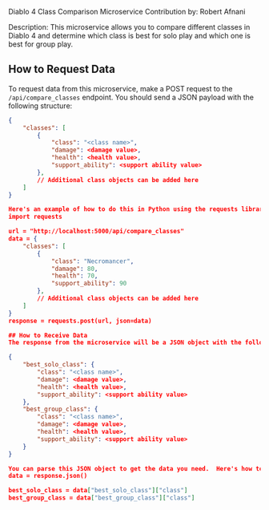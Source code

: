 Diablo 4 Class Comparison Microservice
Contribution by: Robert Afnani

Description: This microservice allows you to compare different classes in Diablo 4 and determine which class is best for solo play and which one is best for group play.

## How to Request Data
To request data from this microservice, make a POST request to the `/api/compare_classes` endpoint.  You should send a JSON payload with the following structure:

```json
{
    "classes": [
        {
            "class": "<class name>",
            "damage": <damage value>,
            "health": <health value>,
            "support_ability": <support ability value>
        },
        // Additional class objects can be added here
    ]
}

Here's an example of how to do this in Python using the requests library:
import requests

url = "http://localhost:5000/api/compare_classes"
data = {
    "classes": [
        {
            "class": "Necromancer",
            "damage": 80,
            "health": 70,
            "support_ability": 90
        },
        // Additional class objects can be added here
    ]
}
response = requests.post(url, json=data)

## How to Receive Data
The response from the microservice will be a JSON object with the following structure:

{
    "best_solo_class": {
        "class": "<class name>",
        "damage": <damage value>,
        "health": <health value>,
        "support_ability": <support ability value>
    },
    "best_group_class": {
        "class": "<class name>",
        "damage": <damage value>,
        "health": <health value>,
        "support_ability": <support ability value>
    }
}

You can parse this JSON object to get the data you need.  Here's how to do it in Python:
data = response.json()

best_solo_class = data["best_solo_class"]["class"]
best_group_class = data["best_group_class"]["class"]